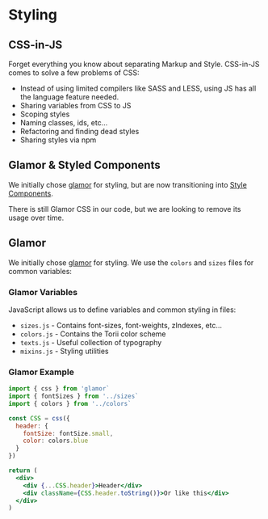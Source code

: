 # Styling

## CSS-in-JS

Forget everything you know about separating Markup and Style. CSS-in-JS comes to solve a few problems of CSS:

- Instead of using limited compilers like SASS and LESS, using JS has all the language feature needed.
- Sharing variables from CSS to JS
- Scoping styles
- Naming classes, ids, etc...
- Refactoring and finding dead styles
- Sharing styles via npm

## Glamor & Styled Components

We initially chose [glamor](https://github.com/threepointone/glamor) for styling, but are now transitioning into [Style Components](https://styled-components.com/).

There is still Glamor CSS in our code, but we are looking to remove its usage over time.

## Glamor

We initially chose [glamor](https://github.com/threepointone/glamor) for styling. We use the `colors` and `sizes` files for common variables:

### Glamor Variables

JavaScript allows us to define variables and common styling in files:

* `sizes.js` - Contains font-sizes, font-weights, zIndexes, etc...
* `colors.js` - Contains the Torii color scheme
* `texts.js` - Useful collection of typography
* `mixins.js` - Styling utilities

### Glamor Example

```jsx
import { css } from 'glamor`
import { fontSizes } from '../sizes`
import { colors } from '../colors`

const CSS = css({
  header: {
    fontSize: fontSize.small,
    color: colors.blue
  }
})

return (
  <div>
    <div {...CSS.header}>Header</div>
    <div className={CSS.header.toString()}>Or like this</div>
  </div>
)
```
